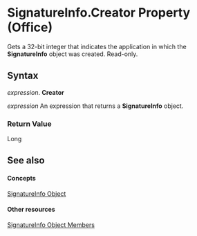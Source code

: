
# SignatureInfo.Creator Property (Office)

Gets a 32-bit integer that indicates the application in which the  **SignatureInfo** object was created. Read-only.


## Syntax

 _expression_. **Creator**

 _expression_ An expression that returns a **SignatureInfo** object.


### Return Value

Long


## See also


#### Concepts


[SignatureInfo Object](fe0ffe7d-7cc7-0d82-6888-d5eacca0d3ce.md)
#### Other resources


[SignatureInfo Object Members](52c19097-8afb-d35c-a9f7-eae81e91c05d.md)
